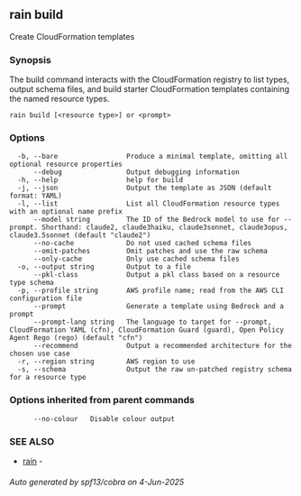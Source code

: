 ## rain build

Create CloudFormation templates

### Synopsis

The build command interacts with the CloudFormation registry to list types, output schema files, and build starter CloudFormation templates containing the named resource types.

```
rain build [<resource type>] or <prompt>
```

### Options

```
  -b, --bare                 Produce a minimal template, omitting all optional resource properties
      --debug                Output debugging information
  -h, --help                 help for build
  -j, --json                 Output the template as JSON (default format: YAML)
  -l, --list                 List all CloudFormation resource types with an optional name prefix
      --model string         The ID of the Bedrock model to use for --prompt. Shorthand: claude2, claude3haiku, claude3sonnet, claude3opus, claude3.5sonnet (default "claude2")
      --no-cache             Do not used cached schema files
      --omit-patches         Omit patches and use the raw schema
      --only-cache           Only use cached schema files
  -o, --output string        Output to a file
      --pkl-class            Output a pkl class based on a resource type schema
  -p, --profile string       AWS profile name; read from the AWS CLI configuration file
      --prompt               Generate a template using Bedrock and a prompt
      --prompt-lang string   The language to target for --prompt, CloudFormation YAML (cfn), CloudFormation Guard (guard), Open Policy Agent Rego (rego) (default "cfn")
      --recommend            Output a recommended architecture for the chosen use case
  -r, --region string        AWS region to use
  -s, --schema               Output the raw un-patched registry schema for a resource type
```

### Options inherited from parent commands

```
      --no-colour   Disable colour output
```

### SEE ALSO

* [rain](index.md)	 - 

###### Auto generated by spf13/cobra on 4-Jun-2025
